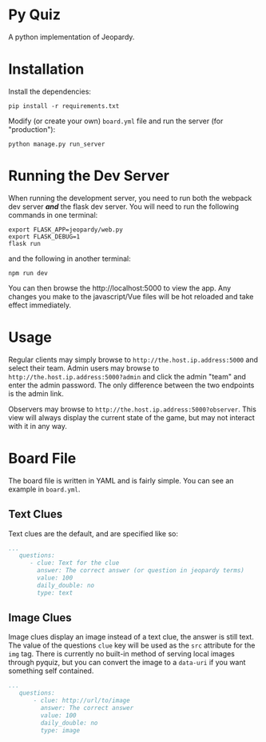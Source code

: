 Py Quiz
=======
A python implementation of Jeopardy.

Installation
============
Install the dependencies:

    pip install -r requirements.txt

Modify (or create your own) `board.yml` file and run the server (for "production"):

    python manage.py run_server
    
Running the Dev Server
======================
When running the development server, you need to run both the webpack dev server ***and*** the flask dev server.
You will need to run the following commands in one terminal:

    export FLASK_APP=jeopardy/web.py
    export FLASK_DEBUG=1
    flask run

and the following in another terminal:

    npm run dev

You can then browse the http://localhost:5000 to view the app. Any changes you make to the javascript/Vue files
will be hot reloaded and take effect immediately.

Usage
=====
Regular clients may simply browse to `http://the.host.ip.address:5000` and select their team. Admin users may
browse to `http://the.host.ip.address:5000?admin` and click the admin "team" and enter the admin password. The
only difference between the two endpoints is the admin link.

Observers may browse to `http://the.host.ip.address:5000?observer`. This view will always display the current
state of the game, but may not interact with it in any way.

Board File
==========
The board file is written in YAML and is fairly simple. You can see an example in `board.yml`.

Text Clues
----------
Text clues are the default, and are specified like so:

```yaml
...
   questions:
      - clue: Text for the clue
        answer: The correct answer (or question in jeopardy terms)
        value: 100
        daily_double: no
        type: text
```

Image Clues
-----------
Image clues display an image instead of a text clue, the answer is still text. The value of the questions `clue`
key will be used as the `src` attribute for the `img` tag. There is currently no built-in method of serving local
images through pyquiz, but you can convert the image to a `data-uri` if you want something self contained.

```yaml
...
   questions:
       - clue: http://url/to/image
         answer: The correct answer
         value: 100
         daily_double: no
         type: image
```

